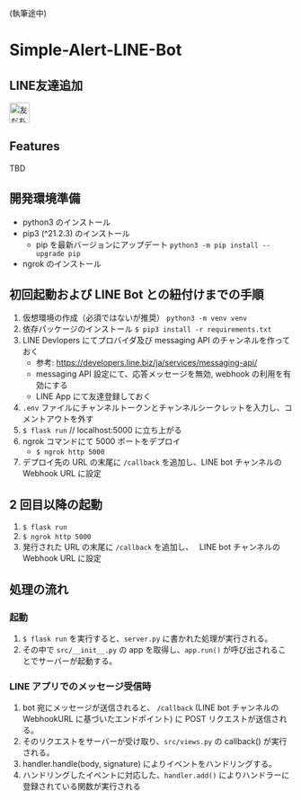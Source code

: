 (執筆途中)

# Simple-Alert-LINE-Bot

## LINE友達追加

<a href="https://lin.ee/Ha5GnFv"><img src="https://scdn.line-apps.com/n/line_add_friends/btn/ja.png" alt="友だち追加" height="36" border="0"></a>

## Features

TBD

## 開発環境準備

- python3 のインストール
- pip3 (^21.2.3) のインストール
  - pip を最新バージョンにアップデート `python3 -m pip install --upgrade pip`
- ngrok のインストール

## 初回起動および LINE Bot との紐付けまでの手順

1. 仮想環境の作成（必須ではないが推奨）
   `python3 -m venv venv`
1. 依存パッケージのインストール
   `$ pip3 install -r requirements.txt`
1. LINE Devlopers にてプロバイダ及び messaging API のチャンネルを作っておく
   - 参考: https://developers.line.biz/ja/services/messaging-api/
   - messaging API 設定にて、応答メッセージを無効, webhook の利用を有効にする
   - LINE App にて友達登録しておく
1. `.env` ファイルにチャンネルトークンとチャンネルシークレットを入力し、コメントアウトを外す
1. `$ flask run` // localhost:5000 に立ち上がる
1. ngrok コマンドにて 5000 ポートをデプロイ
   - `$ ngrok http 5000`
1. デプロイ先の URL の末尾に `/callback` を追加し、LINE bot チャンネルの Webhook URL に設定

## 2 回目以降の起動

1. `$ flask run`
1. `$ ngrok http 5000`
1. 発行された URL の末尾に `/callback` を追加し、　 LINE bot チャンネルの Webhook URL に設定

## 処理の流れ

### 起動

1. `$ flask run` を実行すると、`server.py` に書かれた処理が実行される。
1. その中で `src/__init__.py` の app を取得し、`app.run()` が呼び出されることでサーバーが起動する。

### LINE アプリでのメッセージ受信時

1. bot 宛にメッセージが送信されると、 `/callback` (LINE bot チャンネルの WebhookURL に基づいたエンドポイント) に POST リクエストが送信される。
1. そのリクエストをサーバーが受け取り、`src/views.py` の callback() が実行される。
1. handler.handle(body, signature) によりイベントをハンドリングする。
1. ハンドリングしたイベントに対応した、`handler.add()` によりハンドラーに登録されている関数が実行される
